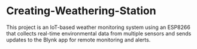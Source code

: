 # Creating-Weathering-Station
This project is an IoT-based weather monitoring system using an ESP8266 that collects real-time environmental data from multiple sensors and sends updates to the Blynk app for remote monitoring and alerts.
